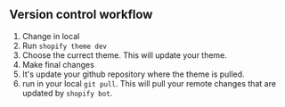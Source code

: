 ## Version control workflow
1. Change in local
2. Run `shopify theme dev`
3. Choose the currect theme. This will update your theme.
4. Make final changes
6. It's update your github repository where the theme is pulled.
7. run in your local `git pull`. This will pull your remote changes that are updated by `shopify bot`.